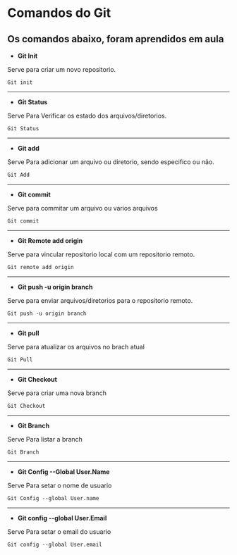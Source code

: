 # Comandos do Git
**Os comandos abaixo, foram aprendidos em aula**
---

- **Git Init**
  
Serve para criar um novo repositorio.

`Git init`

 ---
- **Git Status**
  
Serve Para Verificar os estado dos arquivos/diretorios.

`Git Status`

---
- **Git add**
  
Serve Para adicionar um arquivo ou diretorio, sendo especifico ou não.

`Git Add`

 ---
- **Git commit**
  
Serve para commitar um arquivo ou varios arquivos

`Git commit`

 ---
- **Git Remote add origin**
  
Serve para vincular repositorio local com um repositorio remoto.

`Git remote add origin`

---
- **Git push -u origin branch**
  
Serve para enviar arquivos/diretorios para o repositorio remoto.

`Git push -u origin branch`

 ---
- **Git pull**
  
Serve para atualizar os arquivos no brach atual

`Git Pull`

 ---
- **Git Checkout**
  
Serve para criar uma nova branch

`Git Checkout`

---
- **Git Branch**
  
Serve Para listar a branch

`Git Branch`

 ---
- **Git Config --Global User.Name**

Serve Para setar o nome de usuario

`Git Config --global User.name`

---
- **Git config --global User.Email**

Serve Para setar o email do usuario

`Git config --global User.email`
  


